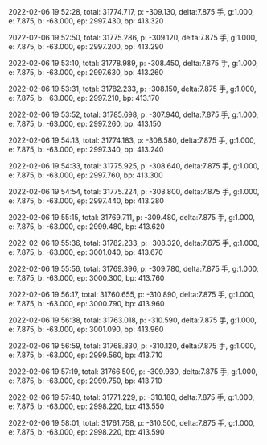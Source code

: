 2022-02-06 19:52:28, total: 31774.717, p: -309.130, delta:7.875 手, g:1.000, e: 7.875, b: -63.000, ep: 2997.430, bp: 413.320

2022-02-06 19:52:50, total: 31775.286, p: -309.120, delta:7.875 手, g:1.000, e: 7.875, b: -63.000, ep: 2997.200, bp: 413.290

2022-02-06 19:53:10, total: 31778.989, p: -308.450, delta:7.875 手, g:1.000, e: 7.875, b: -63.000, ep: 2997.630, bp: 413.260

2022-02-06 19:53:31, total: 31782.233, p: -308.150, delta:7.875 手, g:1.000, e: 7.875, b: -63.000, ep: 2997.210, bp: 413.170

2022-02-06 19:53:52, total: 31785.698, p: -307.940, delta:7.875 手, g:1.000, e: 7.875, b: -63.000, ep: 2997.260, bp: 413.150

2022-02-06 19:54:13, total: 31774.183, p: -308.580, delta:7.875 手, g:1.000, e: 7.875, b: -63.000, ep: 2997.340, bp: 413.240

2022-02-06 19:54:33, total: 31775.925, p: -308.640, delta:7.875 手, g:1.000, e: 7.875, b: -63.000, ep: 2997.760, bp: 413.300

2022-02-06 19:54:54, total: 31775.224, p: -308.800, delta:7.875 手, g:1.000, e: 7.875, b: -63.000, ep: 2997.440, bp: 413.280

2022-02-06 19:55:15, total: 31769.711, p: -309.480, delta:7.875 手, g:1.000, e: 7.875, b: -63.000, ep: 2999.480, bp: 413.620

2022-02-06 19:55:36, total: 31782.233, p: -308.320, delta:7.875 手, g:1.000, e: 7.875, b: -63.000, ep: 3001.040, bp: 413.670

2022-02-06 19:55:56, total: 31769.396, p: -309.780, delta:7.875 手, g:1.000, e: 7.875, b: -63.000, ep: 3000.300, bp: 413.760

2022-02-06 19:56:17, total: 31760.655, p: -310.890, delta:7.875 手, g:1.000, e: 7.875, b: -63.000, ep: 3000.790, bp: 413.960

2022-02-06 19:56:38, total: 31763.018, p: -310.590, delta:7.875 手, g:1.000, e: 7.875, b: -63.000, ep: 3001.090, bp: 413.960

2022-02-06 19:56:59, total: 31768.830, p: -310.120, delta:7.875 手, g:1.000, e: 7.875, b: -63.000, ep: 2999.560, bp: 413.710

2022-02-06 19:57:19, total: 31766.509, p: -309.930, delta:7.875 手, g:1.000, e: 7.875, b: -63.000, ep: 2999.750, bp: 413.710

2022-02-06 19:57:40, total: 31771.229, p: -310.180, delta:7.875 手, g:1.000, e: 7.875, b: -63.000, ep: 2998.220, bp: 413.550

2022-02-06 19:58:01, total: 31761.758, p: -310.500, delta:7.875 手, g:1.000, e: 7.875, b: -63.000, ep: 2998.220, bp: 413.590